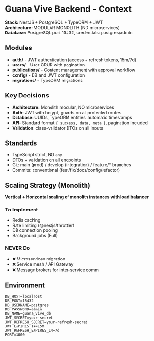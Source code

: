 # Guana Vive Backend - Context

**Stack:** NestJS + PostgreSQL + TypeORM + JWT  
**Architecture:** MODULAR MONOLITH (NO microservices)  
**Database:** PostgreSQL port 15432, credentials: postgres/admin

## Modules
- **auth/** - JWT authentication (access + refresh tokens, 15m/7d)
- **users/** - User CRUD with pagination
- **publications/** - Content management with approval workflow
- **config/** - DB and JWT configuration
- **migrations/** - TypeORM migrations

## Key Decisions
- **Architecture:** Monolith modular, NO microservices
- **Auth:** JWT with bcrypt, guards on all protected routes
- **Database:** UUIDs, TypeORM entities, automatic timestamps
- **API:** Standard format `{ success, data, meta }`, pagination included
- **Validation:** class-validator DTOs on all inputs

## Standards
- TypeScript strict, NO `any`
- DTOs + validation on all endpoints
- Git: main (prod) / develop (integration) / feature/* branches
- Commits: conventional (feat/fix/docs/config/refactor)

## Scaling Strategy (Monolith)
**Vertical + Horizontal scaling of monolith instances with load balancer**

### To Implement
- Redis caching
- Rate limiting (@nestjs/throttler)
- DB connection pooling
- Background jobs (Bull)

### NEVER Do
- ❌ Microservices migration
- ❌ Service mesh / API Gateway
- ❌ Message brokers for inter-service comm

## Environment
```env
DB_HOST=localhost
DB_PORT=15432
DB_USERNAME=postgres
DB_PASSWORD=admin
DB_NAME=guana_vive_db
JWT_SECRET=your-secret
JWT_REFRESH_SECRET=your-refresh-secret
JWT_EXPIRES_IN=15m
JWT_REFRESH_EXPIRES_IN=7d
PORT=3000
```
